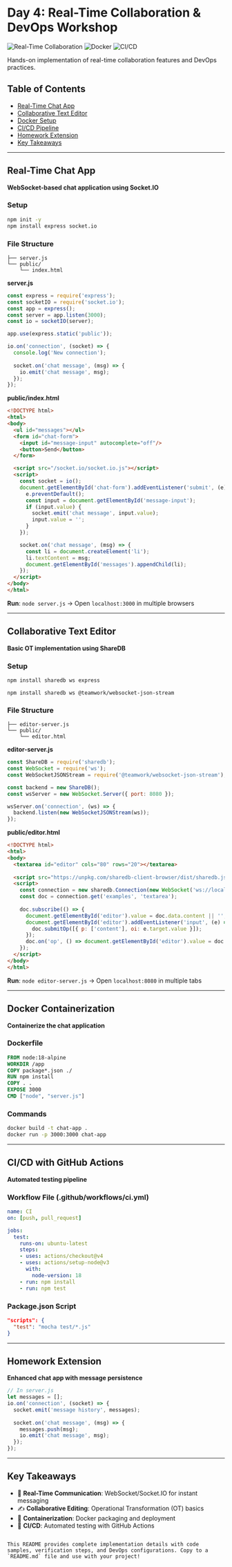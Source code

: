 

# Day 4: Real-Time Collaboration & DevOps Workshop

![Real-Time Collaboration](https://img.shields.io/badge/Real_Time-Collab-blue)
![Docker](https://img.shields.io/badge/Container-Docker-green)
![CI/CD](https://img.shields.io/badge/CI_CD-GitHub_Actions-orange)

Hands-on implementation of real-time collaboration features and DevOps practices.

## Table of Contents
- [Real-Time Chat App](#real-time-chat-app)
- [Collaborative Text Editor](#collaborative-text-editor)
- [Docker Setup](#docker-containerization)
- [CI/CD Pipeline](#cicd-with-github-actions)
- [Homework Extension](#homework-extension)
- [Key Takeaways](#key-takeaways)

---

## Real-Time Chat App
**WebSocket-based chat application using Socket.IO**

### Setup
```bash
npm init -y
npm install express socket.io
```

### File Structure
```
├── server.js
└── public/
    └── index.html
```

**server.js**
```javascript
const express = require('express');
const socketIO = require('socket.io');
const app = express();
const server = app.listen(3000);
const io = socketIO(server);

app.use(express.static('public'));

io.on('connection', (socket) => {
  console.log('New connection');
  
  socket.on('chat message', (msg) => {
    io.emit('chat message', msg);
  });
});
```

**public/index.html**
```html
<!DOCTYPE html>
<html>
<body>
  <ul id="messages"></ul>
  <form id="chat-form">
    <input id="message-input" autocomplete="off"/>
    <button>Send</button>
  </form>

  <script src="/socket.io/socket.io.js"></script>
  <script>
    const socket = io();
    document.getElementById('chat-form').addEventListener('submit', (e) => {
      e.preventDefault();
      const input = document.getElementById('message-input');
      if (input.value) {
        socket.emit('chat message', input.value);
        input.value = '';
      }
    });

    socket.on('chat message', (msg) => {
      const li = document.createElement('li');
      li.textContent = msg;
      document.getElementById('messages').appendChild(li);
    });
  </script>
</body>
</html>
```

**Run**: `node server.js` → Open `localhost:3000` in multiple browsers

---

## Collaborative Text Editor
**Basic OT implementation using ShareDB**

### Setup
```bash
npm install sharedb ws express
```
```
npm install sharedb ws @teamwork/websocket-json-stream
```
### File Structure
```
├── editor-server.js
└── public/
    └── editor.html
```

**editor-server.js**
```javascript
const ShareDB = require('sharedb');
const WebSocket = require('ws');
const WebSocketJSONStream = require('@teamwork/websocket-json-stream');

const backend = new ShareDB();
const wsServer = new WebSocket.Server({ port: 8080 });

wsServer.on('connection', (ws) => {
  backend.listen(new WebSocketJSONStream(ws));
});
```

**public/editor.html**
```html
<!DOCTYPE html>
<html>
<body>
  <textarea id="editor" cols="80" rows="20"></textarea>
  
  <script src="https://unpkg.com/sharedb-client-browser/dist/sharedb.js"></script>
  <script>
    const connection = new sharedb.Connection(new WebSocket('ws://localhost:8080'));
    const doc = connection.get('examples', 'textarea');
    
    doc.subscribe(() => {
      document.getElementById('editor').value = doc.data.content || '';
      document.getElementById('editor').addEventListener('input', (e) => {
        doc.submitOp([{ p: ['content'], oi: e.target.value }]);
      });
      doc.on('op', () => document.getElementById('editor').value = doc.data.content);
    });
  </script>
</body>
</html>
```

**Run**: `node editor-server.js` → Open `localhost:8080` in multiple tabs

---

## Docker Containerization
**Containerize the chat application**

### Dockerfile
```dockerfile
FROM node:18-alpine
WORKDIR /app
COPY package*.json ./
RUN npm install
COPY . .
EXPOSE 3000
CMD ["node", "server.js"]
```

### Commands
```bash
docker build -t chat-app .
docker run -p 3000:3000 chat-app
```

---

## CI/CD with GitHub Actions
**Automated testing pipeline**

### Workflow File (.github/workflows/ci.yml)
```yaml
name: CI
on: [push, pull_request]

jobs:
  test:
    runs-on: ubuntu-latest
    steps:
    - uses: actions/checkout@v4
    - uses: actions/setup-node@v3
      with:
        node-version: 18
    - run: npm install
    - run: npm test
```

### Package.json Script
```json
"scripts": {
  "test": "mocha test/*.js"
}
```

---

## Homework Extension
**Enhanced chat app with message persistence**

```javascript
// In server.js
let messages = [];
io.on('connection', (socket) => {
  socket.emit('message history', messages);
  
  socket.on('chat message', (msg) => {
    messages.push(msg);
    io.emit('chat message', msg);
  });
});
```

---

## Key Takeaways
- 🚀 **Real-Time Communication**: WebSocket/Socket.IO for instant messaging
- ✍️ **Collaborative Editing**: Operational Transformation (OT) basics
- 🐳 **Containerization**: Docker packaging and deployment
- 🔄 **CI/CD**: Automated testing with GitHub Actions

```

This README provides complete implementation details with code samples, verification steps, and DevOps configurations. Copy to a `README.md` file and use with your project!
